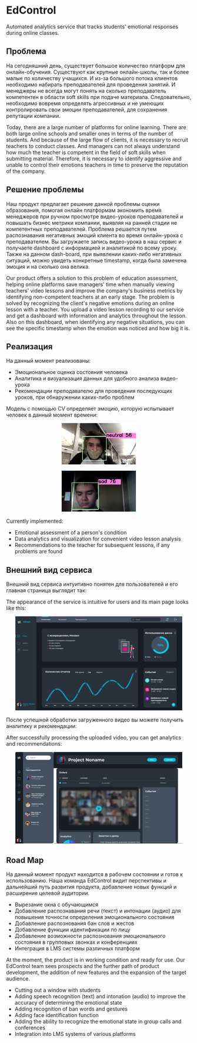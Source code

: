 # EdControl

Automated analytics service that tracks students' emotional responses during online classes.

## Проблема
На сегодняшний день, существует большое количество платформ для онлайн-обучения. Существуют как крупные онлайн-школы, так и более малые по количеству учащихся. И из-за большого потока клиентов необходимо набирать преподавателей для проведения занятий. И менеджеры не всегда могут понять на сколько преподаватель компетентен в области soft skills при подаче материала. Следовательно, необходимо вовремя определять агрессивных и не умеющих контролировать свои эмоции преподавателей, для сохранения репутации компании. 

Today, there are a large number of platforms for online learning. There are both large online schools and smaller ones in terms of the number of students. And because of the large flow of clients, it is necessary to recruit teachers to conduct classes. And managers can not always understand how much the teacher is competent in the field of soft skills when submitting material. Therefore, it is necessary to identify aggressive and unable to control their emotions teachers in time to preserve the reputation of the company.

## Решение проблемы
Наш продукт предлагает решение данной проблемы оценки образования, помогая онлайн платформам экономить время менеджеров при ручном просмотре видео-уроков преподавателей и повышать бизнес метрики компании, выявляя на ранней стадии не компетентных преподавателей. Проблема решается путем распознавания негативных эмоций клиента во время онлайн-урока с преподавателем. Вы загружаете запись видео-урока в наш сервис и получаете dashboard с информацией и аналитикой по всему уроку. Также на данном dash-board, при выявлении каких-либо негативных ситуаций, можно увидеть конкретные timestamp, когда была замечена эмоция и на сколько она велика.

Our product offers a solution to this problem of education assessment, helping online platforms save managers' time when manually viewing teachers' video lessons and improve the company's business metrics by identifying non-competent teachers at an early stage. The problem is solved by recognizing the client's negative emotions during an online lesson with a teacher. You upload a video lesson recording to our service and get a dashboard with information and analytics throughout the lesson. Also on this dashboard, when identifying any negative situations, you can see the specific timestamp when the emotion was noticed and how big it is.

## Реализация
На данный момент реализованы:
- Эмоциональное оценка состояния человека
- Аналитика и визуализация данных для удобного анализа видео-урока
- Рекомендации преподавателю для проведения последующих уроков, при обнаружении каких-либо проблем

Модель с помощью CV определяет эмоцию, которую испытывает человек в данный момент времени:
<p align="center"><img src="img/girl.png" alt="girl" width=40%>
<p align="center"><img src="img/boy.png" alt="boy" width=40%>

Currently implemented:
- Emotional assessment of a person's condition
- Data analytics and visualization for convenient video lesson analysis
- Recommendations to the teacher for subsequent lessons, if any problems are found



## Внешний вид сервиса
Внешний вид сервиса интуитивно понятен для пользователей и его главная страница выглядит так:

The appearance of the service is intuitive for users and its main page looks like this:
<p align="center"><img src="/img/3.png" width=90% alt="Main page"></p>

После успешной обработки загруженного видео вы можете получить аналитику и рекомендации:

After successfully processing the uploaded video, you can get analytics and recommendations:
<p align="center"><img src="/img/1.png" width=90% alt="Uploaded page"></p>

## Road Map
На данный момент продукт находится в рабочем состоянии и готов к использованию. Наша команда EdControl видит перспективы и дальнейший путь развития продукта, добавление новых функций и расширение целевой аудитории.

- Вырезание окна с обучающимся
- Добавление распознавания речи (текст) и интонации (аудио) для повышения точности определения эмоционального состояния
- Добавление распознования бан слов и жестов
- Добавление функции идентификации по лицу
- Добавление возможности распознования эмоционального состояния в групповых звонках и конференциях
- Интеграция в LMS системы различных платформ

At the moment, the product is in working condition and ready for use. Our EdControl team sees prospects and the further path of product development, the addition of new features and the expansion of the target audience.

- Cutting out a window with students
- Adding speech recognition (text) and intonation (audio) to improve the accuracy of determining the emotional state
- Adding recognition of ban words and gestures
- Adding face identification function
- Adding the ability to recognize the emotional state in group calls and conferences
- Integration into LMS systems of various platforms